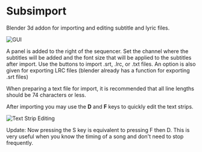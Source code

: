 # Subsimport
Blender 3d addon for importing and editing subtitle and lyric files.

![GUI](http://i.imgur.com/gjyu4Fk.png)

A panel is added to the right of the sequencer. Set the channel where the subtitles will be added and the font size that will be applied to the subtitles after import. Use the buttons to import .srt, .lrc, or .txt files. An option is also given for exporting LRC files (blender already has a function for exporting .srt files) 

When preparing a text file for import, it is recommended that all line lengths should be 74 characters or less.

After importing you may use the **D** and **F** keys to quickly edit the text strips.

![Text Strip Editing](http://i.imgur.com/MHyz7Dr.gif)

Update: Now pressing the S key is equivalent to pressing F then D.
This is very useful when you know the timing of a song and don't need
to stop frequently.
